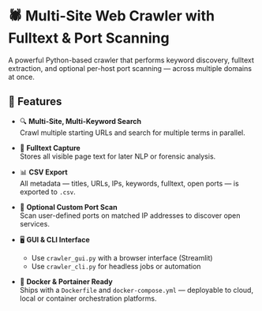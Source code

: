 # 🕷️ Multi-Site Web Crawler with Fulltext & Port Scanning

A powerful Python-based crawler that performs keyword discovery, fulltext extraction, and optional per-host port scanning — across multiple domains at once.

## 🚀 Features

- 🔍 **Multi-Site, Multi-Keyword Search**  
  Crawl multiple starting URLs and search for multiple terms in parallel.

- 🧠 **Fulltext Capture**  
  Stores all visible page text for later NLP or forensic analysis.

- 📊 **CSV Export**  
  All metadata — titles, URLs, IPs, keywords, fulltext, open ports — is exported to `.csv`.

- 🔌 **Optional Custom Port Scan**  
  Scan user-defined ports on matched IP addresses to discover open services.

- 🖥️ **GUI & CLI Interface**  
  - Use `crawler_gui.py` with a browser interface (Streamlit)  
  - Use `crawler_cli.py` for headless jobs or automation

- 🐳 **Docker & Portainer Ready**  
  Ships with a `Dockerfile` and `docker-compose.yml` — deployable to cloud, local or container orchestration platforms.



